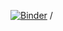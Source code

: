 [![Binder](https://mybinder.org/badge_logo.svg)](https://mybinder.org/v2/gh/Wino1301/MME1205/main/MME1205_book) /
